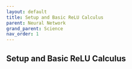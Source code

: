 ```yaml
---
layout: default
title: Setup and Basic ReLU Calculus
parent: Neural Network
grand_parent: Science
nav_order: 1
---
```


## Setup and Basic ReLU Calculus

